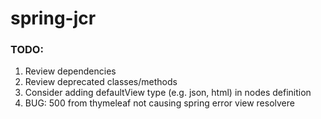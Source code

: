 # spring-jcr

### TODO:
1. Review dependencies
2. Review deprecated classes/methods
3. Consider adding defaultView type (e.g. json, html) in nodes definition
4. BUG: 500 from thymeleaf not causing spring error view resolvere
